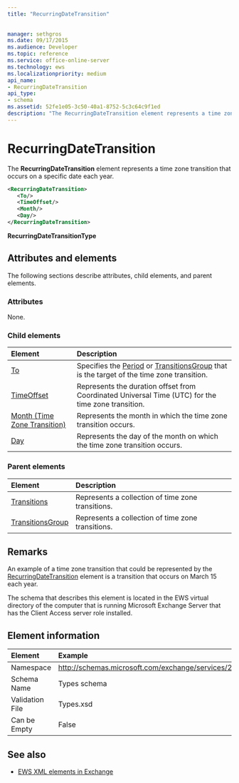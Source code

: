```yaml
---
title: "RecurringDateTransition"
 
 
manager: sethgros
ms.date: 09/17/2015
ms.audience: Developer
ms.topic: reference
ms.service: office-online-server
ms.technology: ews
ms.localizationpriority: medium
api_name:
- RecurringDateTransition
api_type:
- schema
ms.assetid: 52fe1e05-3c50-40a1-8752-5c3c64c9f1ed
description: "The RecurringDateTransition element represents a time zone transition that occurs on a specific date each year."
---
```


# RecurringDateTransition

The **RecurringDateTransition** element represents a time zone transition that occurs on a specific date each year. 
  
```xml
<RecurringDateTransition>
   <To/>
   <TimeOffset/>
   <Month/>
   <Day/>
</RecurringDateTransition>
```

 **RecurringDateTransitionType**
## Attributes and elements

The following sections describe attributes, child elements, and parent elements.
  
### Attributes

None.
  
### Child elements

|**Element**|**Description**|
|:-----|:-----|
|[To](to.md) <br/> |Specifies the [Period](period.md) or [TransitionsGroup](transitionsgroup.md) that is the target of the time zone transition.  <br/> |
|[TimeOffset](timeoffset.md) <br/> |Represents the duration offset from Coordinated Universal Time (UTC) for the time zone transition.  <br/> |
|[Month (Time Zone Transition)](month-time-zone-transition.md) <br/> |Represents the month in which the time zone transition occurs.  <br/> |
|[Day](day.md) <br/> |Represents the day of the month on which the time zone transition occurs.  <br/> |
   
### Parent elements

|**Element**|**Description**|
|:-----|:-----|
|[Transitions](transitions.md) <br/> |Represents a collection of time zone transitions.  <br/> |
|[TransitionsGroup](transitionsgroup.md) <br/> |Represents a collection of time zone transitions.  <br/> |
   
## Remarks

An example of a time zone transition that could be represented by the [RecurringDateTransition](recurringdatetransition.md) element is a transition that occurs on March 15 each year. 
  
The schema that describes this element is located in the EWS virtual directory of the computer that is running Microsoft Exchange Server that has the Client Access server role installed.
  
## Element information

| Element | Example |
|:-----|:-----|
|Namespace  <br/> |http://schemas.microsoft.com/exchange/services/2006/types  <br/> |
|Schema Name  <br/> |Types schema  <br/> |
|Validation File  <br/> |Types.xsd  <br/> |
|Can be Empty  <br/> |False  <br/> |
   
## See also



- [EWS XML elements in Exchange](ews-xml-elements-in-exchange.md)

